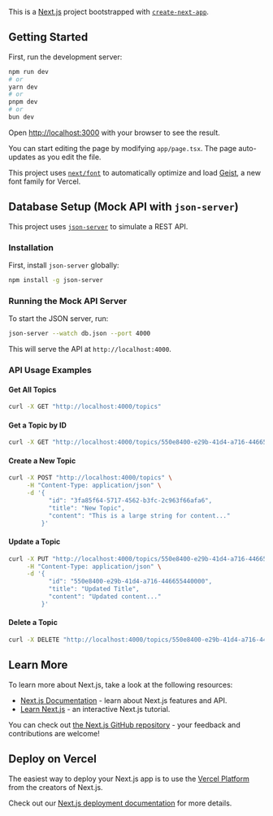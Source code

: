 This is a [Next.js](https://nextjs.org) project bootstrapped with [`create-next-app`](https://nextjs.org/docs/app/api-reference/cli/create-next-app).

## Getting Started

First, run the development server:

```bash
npm run dev
# or
yarn dev
# or
pnpm dev
# or
bun dev
```

Open [http://localhost:3000](http://localhost:3000) with your browser to see the result.

You can start editing the page by modifying `app/page.tsx`. The page auto-updates as you edit the file.

This project uses [`next/font`](https://nextjs.org/docs/app/building-your-application/optimizing/fonts) to automatically optimize and load [Geist](https://vercel.com/font), a new font family for Vercel.

## Database Setup (Mock API with `json-server`)

This project uses [`json-server`](https://github.com/typicode/json-server) to simulate a REST API.

### Installation

First, install `json-server` globally:

```bash
npm install -g json-server
```

### Running the Mock API Server

To start the JSON server, run:

```bash
json-server --watch db.json --port 4000
```

This will serve the API at `http://localhost:4000`.

### API Usage Examples

#### Get All Topics
```bash
curl -X GET "http://localhost:4000/topics"
```

#### Get a Topic by ID
```bash
curl -X GET "http://localhost:4000/topics/550e8400-e29b-41d4-a716-446655440000"
```

#### Create a New Topic
```bash
curl -X POST "http://localhost:4000/topics" \
     -H "Content-Type: application/json" \
     -d '{
           "id": "3fa85f64-5717-4562-b3fc-2c963f66afa6",
           "title": "New Topic",
           "content": "This is a large string for content..."
         }'
```

#### Update a Topic
```bash
curl -X PUT "http://localhost:4000/topics/550e8400-e29b-41d4-a716-446655440000" \
     -H "Content-Type: application/json" \
     -d '{
           "id": "550e8400-e29b-41d4-a716-446655440000",
           "title": "Updated Title",
           "content": "Updated content..."
         }'
```

#### Delete a Topic
```bash
curl -X DELETE "http://localhost:4000/topics/550e8400-e29b-41d4-a716-446655440000"
```

## Learn More

To learn more about Next.js, take a look at the following resources:

- [Next.js Documentation](https://nextjs.org/docs) - learn about Next.js features and API.
- [Learn Next.js](https://nextjs.org/learn) - an interactive Next.js tutorial.

You can check out [the Next.js GitHub repository](https://github.com/vercel/next.js) - your feedback and contributions are welcome!

## Deploy on Vercel

The easiest way to deploy your Next.js app is to use the [Vercel Platform](https://vercel.com/new?utm_medium=default-template&filter=next.js&utm_source=create-next-app&utm_campaign=create-next-app-readme) from the creators of Next.js.

Check out our [Next.js deployment documentation](https://nextjs.org/docs/app/building-your-application/deploying) for more details.
